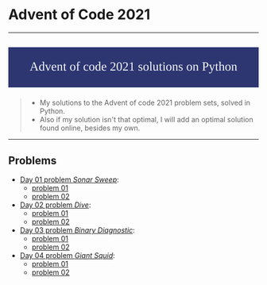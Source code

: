# Advent of Code 2021
---
![banner](./assets/Advent_of_code_2021_solutions_on_Python.png)
---

> - My solutions to the Advent of code 2021 problem sets, solved in Python.
> - Also if my solution isn't that optimal, I will add an optimal solution found online, besides my own.

---
## Problems
- [Day 01 problem _Sonar Sweep_](./day-01):
    - [problem 01](./day-01/solution_1.py)
    - [problem 02](./day-01/solution_2.py)
- [Day 02 problem _Dive_](./day-02):
    - [problem 01](./day-02/solution_1.py)
    - [problem 02](./day-02/solution_2.py)
- [Day 03 problem _Binary Diagnostic_](./day-03):
    - [problem 01](./day-03/solution_1.py)
    - [problem 02](./day-03/solution_2.py)
- [Day 04 problem _Giant Squid_](./day-04):
    - [problem 01](./day-04/solution_1.py)
    - [problem 02](./day-04/solution_2.py)